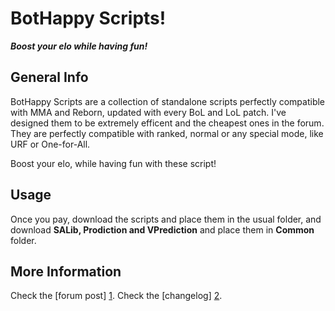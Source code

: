 BotHappy Scripts!
=========

***Boost your elo while having fun!***


General Info
--

BotHappy Scripts are a collection of standalone scripts perfectly compatible with MMA and Reborn, updated with every BoL and LoL patch. I've designed them to be extremely efficent and the cheapest ones in the forum. They are perfectly compatible with ranked, normal or any special mode, like URF or One-for-All.

Boost your elo, while having fun with these script!

Usage
--

Once you pay, download the scripts and place them in the usual folder, and download **SALib, Prodiction and VPrediction** and place them in **Common** folder.

More Information
--

Check the [forum post] [1]. 
Check the [changelog] [2].


[1]:http://botoflegends.com/forum/topic/12577-paid-bothappy-scripts-lee-sin-nidalee-leona-thresh/

[2]:https://github.com/BotHappy/bh-scripts/blob/master/Changelog.txt
